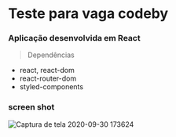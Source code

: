 # Teste para vaga codeby
### Aplicação desenvolvida em React

> Dependências
 * react, react-dom
 * react-router-dom
 * styled-components

### screen shot
![Captura de tela 2020-09-30 173624](https://user-images.githubusercontent.com/46490801/94737022-88569580-0343-11eb-9e6a-161b15f40e70.png)
